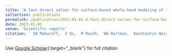 ```yaml
---
title: "A fast direct solver for surface-based whole-head modeling of transcranial magnetic stimulation"
collection: publications
permalink: /publication/2023-01-01-A-fast-direct-solver-for-surface-based-whole-head-modeling-of-transcranial-magnetic-stimulation
date: 2023-01-01
venue: 'Scientific reports'
citation: ' SN Makaroff,  Z Qi,  M Rachh,  WA Wartman,  Konstantin Weise,  GM Noetscher,  M Daneshzand,  Zhi-De Deng,  L Greengard,  AR Nummenmaa, &quot;A fast direct solver for surface-based whole-head modeling of transcranial magnetic stimulation.&quot; Scientific reports, 2023.'
---
```

Use [Google Scholar](https://scholar.google.com/scholar?q=A+fast+direct+solver+for+surface+based+whole+head+modeling+of+transcranial+magnetic+stimulation){:target="_blank"} for full citation